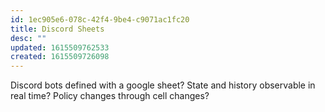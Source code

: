 ```yaml
---
id: 1ec905e6-078c-42f4-9be4-c9071ac1fc20
title: Discord Sheets
desc: ""
updated: 1615509762533
created: 1615509726098
---
```


Discord bots defined with a google sheet? State and history observable in real time? Policy changes through cell changes?
